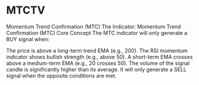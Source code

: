 # MTCTV
Momentum Trend Confirmation (MTC) 
The Indicator: Momentum Trend Confirmation (MTC)
Core Concept
The MTC indicator will only generate a BUY signal when:

The price is above a long-term trend EMA (e.g., 200).
The RSI momentum indicator shows bullish strength (e.g., above 50).
A short-term EMA crosses above a medium-term EMA (e.g., 20 crosses 50).
The volume of the signal candle is significantly higher than its average.
It will only generate a SELL signal when the opposite conditions are met.
